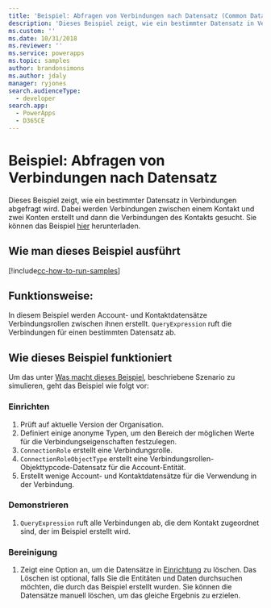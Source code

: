 ```yaml
---
title: 'Beispiel: Abfragen von Verbindungen nach Datensatz (Common Data Service for Apps) | MicrosoftDocs'
description: 'Dieses Beispiel zeigt, wie ein bestimmter Datensatz in Verbindungen abgefragt wird.'
ms.custom: ''
ms.date: 10/31/2018
ms.reviewer: ''
ms.service: powerapps
ms.topic: samples
author: brandonsimons
ms.author: jdaly
manager: ryjones
search.audienceType:
  - developer
search.app:
  - PowerApps
  - D365CE
---
```

# <a name="sample-query-connections-by-a-record"></a>Beispiel: Abfragen von Verbindungen nach Datensatz 

<!-- https://docs.microsoft.com/en-us/dynamics365/customer-engagement/developer/sample-query-connections-record-early-bound -->

Dieses Beispiel zeigt, wie ein bestimmter Datensatz in Verbindungen abgefragt wird. Dabei werden Verbindungen zwischen einem Kontakt und zwei Konten erstellt und dann die Verbindungen des Kontakts gesucht. Sie können das Beispiel [hier](https://github.com/Microsoft/PowerApps-Samples/tree/master/cds/orgsvc/C%23/QueryByRecord) herunterladen.

## <a name="how-to-run-this-sample"></a>Wie man dieses Beispiel ausführt

[!include[cc-how-to-run-samples](../../includes/cc-how-to-run-samples.md)]

## <a name="what-this-sample-does"></a>Funktionsweise:

In diesem Beispiel werden Account-  und Kontaktdatensätze Verbindungsrollen zwischen ihnen erstellt. `QueryExpression` ruft die Verbindungen für einen bestimmten Datensatz ab.

## <a name="how-this-sample-works"></a>Wie dieses Beispiel funktioniert

Um das unter [Was macht dieses Beispiel](#what-this-sample-does), beschriebene Szenario zu simulieren, geht das Beispiel wie folgt vor:

### <a name="setup"></a>Einrichten

1. Prüft auf aktuelle Version der Organisation.
2. Definiert einige anonyme Typen, um den Bereich der möglichen Werte für die Verbindungseigenschaften festzulegen.
3. `ConnectionRole` erstellt eine Verbindungsrolle.
4. `ConnectionRoleObjectType` erstellt eine Verbindungsrollen-Objekttypcode-Datensatz für die Account-Entität. 
5. Erstellt wenige Account- und Kontaktdatensätze für die Verwendung in der Verbindung.

### <a name="demonstrate"></a>Demonstrieren

1. `QueryExpression` ruft alle Verbindungen ab, die dem Kontakt zugeordnet sind, der im Beispiel erstellt wird.

### <a name="clean-up"></a>Bereinigung

1. Zeigt eine Option an, um die Datensätze in [Einrichtung](#setup) zu löschen.
    Das Löschen ist optional, falls Sie die Entitäten und Daten durchsuchen möchten, die durch das Beispiel erstellt wurden. Sie können die Datensätze manuell löschen, um das gleiche Ergebnis zu erzielen.
